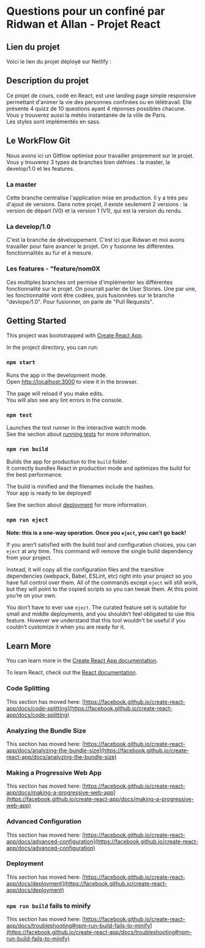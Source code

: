 # Questions pour un confiné par Ridwan et Allan - Projet React

## Lien du projet

Voici le lien du projet déployé sur Netlify : 

## Description du projet

Ce projet de cours, codé en React, est une landing page simple responsive permettant d'animer la vie des personnes confinées
ou en télétravail. 
Elle présente 4 quizz de 10 questions ayant 4 réponses possibles chacune. 
Vous y trouverez aussi la météo instantanée de la ville de Paris.  
Les styles sont implémentés en sass. 

## Le WorkFlow Git 

Nous avons ici un Gitflow optimisé pour travailler proprement sur le projet. 
Vous y trouverez 3 types de branches bien défnies : la master, la develop/1.0 et les features. 
    
### La master

Cette branche centralise l'application mise en production. Il y a très peu d'ajout de versions. Dans notre projet, il existe seulement 2 versions : la version de départ (V0) et la version 1 (V1), qui est la version du rendu. 

### La develop/1.0

C'est la branche de développement. C'est ici que Ridwan et moi avons travailler pour faire avancer le projet. 
On y fusionne les différentes fonctionnalités au fur et à mesure.

### Les features - "feature/nom0X

Ces multiples branches ont permise d'implémenter les différentes fonctionnalité sur le projet. On pourrait parler de User Stories. 
Une par une, les fonctionnalité vont être codées, puis fusionnées sur le branche "devlope/1.0". Pour fusionner, on parle de "Pull Requests".

## Getting Started

This project was bootstrapped with [Create React App](https://github.com/facebook/create-react-app).

In the project directory, you can run:

### `npm start`

Runs the app in the development mode.\
Open [http://localhost:3000](http://localhost:3000) to view it in the browser.

The page will reload if you make edits.\
You will also see any lint errors in the console.

### `npm test`

Launches the test runner in the interactive watch mode.\
See the section about [running tests](https://facebook.github.io/create-react-app/docs/running-tests) for more information.

### `npm run build`

Builds the app for production to the `build` folder.\
It correctly bundles React in production mode and optimizes the build for the best performance.

The build is minified and the filenames include the hashes.\
Your app is ready to be deployed!

See the section about [deployment](https://facebook.github.io/create-react-app/docs/deployment) for more information.

### `npm run eject`

**Note: this is a one-way operation. Once you `eject`, you can’t go back!**

If you aren’t satisfied with the build tool and configuration choices, you can `eject` at any time. This command will remove the single build dependency from your project.

Instead, it will copy all the configuration files and the transitive dependencies (webpack, Babel, ESLint, etc) right into your project so you have full control over them. All of the commands except `eject` will still work, but they will point to the copied scripts so you can tweak them. At this point you’re on your own.

You don’t have to ever use `eject`. The curated feature set is suitable for small and middle deployments, and you shouldn’t feel obligated to use this feature. However we understand that this tool wouldn’t be useful if you couldn’t customize it when you are ready for it.

## Learn More

You can learn more in the [Create React App documentation](https://facebook.github.io/create-react-app/docs/getting-started).

To learn React, check out the [React documentation](https://reactjs.org/).

### Code Splitting

This section has moved here: [https://facebook.github.io/create-react-app/docs/code-splitting](https://facebook.github.io/create-react-app/docs/code-splitting)

### Analyzing the Bundle Size

This section has moved here: [https://facebook.github.io/create-react-app/docs/analyzing-the-bundle-size](https://facebook.github.io/create-react-app/docs/analyzing-the-bundle-size)

### Making a Progressive Web App

This section has moved here: [https://facebook.github.io/create-react-app/docs/making-a-progressive-web-app](https://facebook.github.io/create-react-app/docs/making-a-progressive-web-app)

### Advanced Configuration

This section has moved here: [https://facebook.github.io/create-react-app/docs/advanced-configuration](https://facebook.github.io/create-react-app/docs/advanced-configuration)

### Deployment

This section has moved here: [https://facebook.github.io/create-react-app/docs/deployment](https://facebook.github.io/create-react-app/docs/deployment)

### `npm run build` fails to minify

This section has moved here: [https://facebook.github.io/create-react-app/docs/troubleshooting#npm-run-build-fails-to-minify](https://facebook.github.io/create-react-app/docs/troubleshooting#npm-run-build-fails-to-minify)
